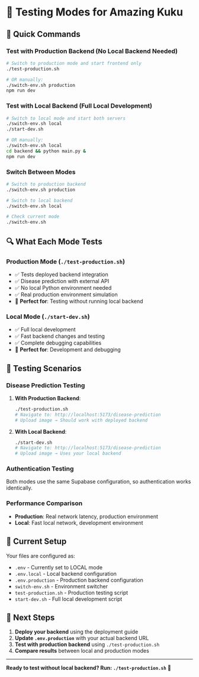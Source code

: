# 🧪 Testing Modes for Amazing Kuku

## 🎯 **Quick Commands**

### **Test with Production Backend (No Local Backend Needed)**
```bash
# Switch to production mode and start frontend only
./test-production.sh

# OR manually:
./switch-env.sh production
npm run dev
```

### **Test with Local Backend (Full Local Development)**
```bash
# Switch to local mode and start both servers  
./switch-env.sh local
./start-dev.sh

# OR manually:
./switch-env.sh local
cd backend && python main.py &
npm run dev
```

### **Switch Between Modes**
```bash
# Switch to production backend
./switch-env.sh production

# Switch to local backend  
./switch-env.sh local

# Check current mode
./switch-env.sh
```

## 🔍 **What Each Mode Tests**

### **Production Mode** (`./test-production.sh`)
- ✅ Tests deployed backend integration
- ✅ Disease prediction with external API
- ✅ No local Python environment needed
- ✅ Real production environment simulation
- 🎯 **Perfect for**: Testing without running local backend

### **Local Mode** (`./start-dev.sh`)
- ✅ Full local development
- ✅ Fast backend changes and testing
- ✅ Complete debugging capabilities
- 🎯 **Perfect for**: Development and debugging

## 📱 **Testing Scenarios**

### **Disease Prediction Testing**
1. **With Production Backend**:
   ```bash
   ./test-production.sh
   # Navigate to: http://localhost:5173/disease-prediction
   # Upload image → Should work with deployed backend
   ```

2. **With Local Backend**:
   ```bash
   ./start-dev.sh  
   # Navigate to: http://localhost:5173/disease-prediction
   # Upload image → Uses your local backend
   ```

### **Authentication Testing**
Both modes use the same Supabase configuration, so authentication works identically.

### **Performance Comparison**
- **Production**: Real network latency, production environment
- **Local**: Fast local network, development environment

## 🚀 **Current Setup**

Your files are configured as:
- `.env` - Currently set to LOCAL mode
- `.env.local` - Local backend configuration  
- `.env.production` - Production backend configuration
- `switch-env.sh` - Environment switcher
- `test-production.sh` - Production testing script
- `start-dev.sh` - Full local development script

## 🎯 **Next Steps**

1. **Deploy your backend** using the deployment guide
2. **Update `.env.production`** with your actual backend URL
3. **Test with production backend** using `./test-production.sh`
4. **Compare results** between local and production modes

---

**Ready to test without local backend? Run: `./test-production.sh`** 🚀
